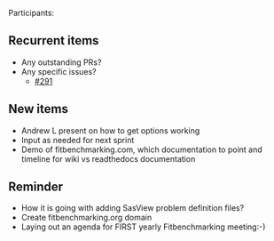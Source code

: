 Participants: 

Recurrent items
----------------
* Any outstanding PRs?
* Any specific issues?
  - [#291](https://github.com/fitbenchmarking/fitbenchmarking/issues/291)

New items
---------
* Andrew L present on how to get options working
* Input as needed for next sprint
* Demo of fitbenchmarking.com, which documentation to point and timeline for wiki vs readthedocs documentation

Reminder
--------
* How it is going with adding SasView problem definition files?
* Create fitbenchmarking.org domain
* Laying out an agenda for FIRST yearly Fitbenchmarking meeting:-)
